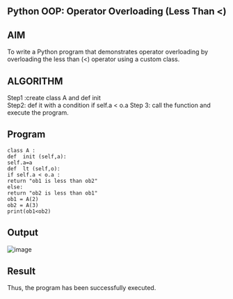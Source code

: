 ## Python OOP: Operator Overloading (Less Than <)
## AIM

To write a Python program that demonstrates operator overloading by overloading the less than (<) operator using a custom class.

## ALGORITHM

Step1 :create class A and def   init  
Step2: def  it 
with a condition if self.a < o.a 
Step 3: call the function and execute the program. 

## Program
```
class A : 
def  init (self,a): 
self.a=a 
def  lt (self,o): 
if self.a < o.a : 
return "ob1 is less than ob2" 
else: 
return "ob2 is less than ob1" 
ob1 = A(2) 
ob2 = A(3) 
print(ob1<ob2)
```
## Output

![image](https://github.com/user-attachments/assets/d995bba7-646d-4d2e-9640-e6d6cd1976b2)

## Result
 Thus, the program has been successfully executed.
